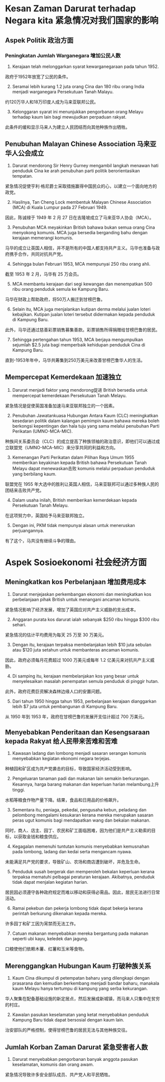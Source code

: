 # Kesan Zaman Darurat terhadap Negara kita 紧急情况对我们国家的影响
## Aspek Politik 政治方面
### Peningkatan Jumlah Warganegara 增加公民人数
1. Kerajaan telah melonggarkan syarat kewarganegaraan pada tahun 1952.

政府于1952年放宽了公民的条件。

2. Seramai lebih kurang 1.2 juta orang Cina dan 180 ribu orang India menjadi warganegara Persekutuan Tanah Malayu.

约120万华人和18万印度人成为马来亚联邦公民。

3. Kelonggaran syarat ini menunjukkan pengorbanan orang Melayu terhadap kaum lain bagi mewujudkan perpaduan rakyat.

此条件的缓和显示马来人为建立人民团结而向其他种族作出牺牲。

## Penubuhan Malayan Chinese Association 马来亚华人公会成立
1. Darurat mendorong Sir Henry Gurney mengambil langkah menawan hati penduduk Cina ke arah penubuhan parti politik berorientasikan tempatan.

紧急情况促使亨利·格尼爵士采取措施赢得中国民众的心，以建立一个面向地方的政党。

2. Hasilnya, Tan Cheng Lock membentuk Malayan Chinese Association (MCA) di Kuala Lumpur pada 27 Februari 1949.

因此，陈诚禄于 1949 年 2 月 27 日在吉隆坡成立了马来亚华人协会（MCA）。

3. Penubuhan MCA meyakinkan British bahawa bukan semua orang Cina menyokong komunis. MCA juga bersedia berganding bahu dengan kerajaan memerangi komunis.

马华的成立让英国人相信，并不是所有的中国人都支持共产主义。马华也准备与政府携手合作，共同对抗共产党。

4. Sehingga bulan Februari 1953, MCA mempunyai 250 ribu orang ahli.

截至 1953 年 2 月，马华有 25 万会员。

5. MCA membantu kerajaan dari segi kewangan dan menempatkan 500 ribu orang penduduk semula ke Kampung Baru.

马华在财政上帮助政府，将50万人搬迁到甘榜巴鲁。

6. Selain itu, MCA juga menjalankan kutipan derma melalui jualan loteri kebajikan. Kutipan jualan loteri tersebut didermakan kepada penduduk di Kampung Baru.

此外，马华还通过慈善彩票销售募集善款。彩票销售所得捐赠给甘榜巴鲁的居民。

7. Sehingga pertengahan tahun 1953, MCA berjaya mengumpulkan sejumlah $2.5 juta bagi memperbaik kehidupan penduduk Cina di Kampung Baru.

直到-1953年年中，马华共筹集到250万美元来改善甘榜巴鲁华人的生活。

## Mempercepat Kemerdekaan 加速独立
1. Darurat menjadi faktor yang mendorong促进 British bersedia untuk mempercepat kemerdekaan Persekutuan Tanah Melayu.

紧急情况是促使英国准备加速马来亚联邦独立的一个因素。

2. Penubuhan Jawatankuasa Hubungan Antara Kaum (CLC) meningkatkan kesedaran politik dalam kalangan pemimpin kaum bahawa mereka boleh berkongsi kepentingan dan hala tuju yang sama melalui penubuhan Parti Perikatan (UMNO-MCA-MIC).

种族间关系委员会（CLC）的成立提高了种族领袖的政治意识，即他们可以通过成立联盟党（UMNO-MCA-MIC）来分享共同的利益和方向。

3. Kemenangan Parti Perikatan dalam Pilihan Raya Umum 1955 memberikan keyakinan kepada British bahawa Persekutuan Tanah Melayu dapat menewaskan击败 komunis melalui perpaduan penduduk yang berbilang kaum.

联盟党在 1955 年大选中的胜利让英国人相信，马来亚联邦可以通过多种族人民的团结来击败共产党。

4. Dalam usaha inilah, British memberikan kemerdekaan kepada Persekutuan Tanah Melayu.

在这项努力中，英国给予马来亚联邦独立。

5. Dengan ini, PKM tidak mempunyai alasan untuk meneruskan perjuangannya.

有了这个，马共没有继续斗争的理由。

# Aspek Sosioekonomi 社会经济方面
## Meningkatkan kos Perbelanjaan 增加费用成本
1. Darurat menjejaskan perkembangan ekonomi dan meningkatkan kos perbelanjaan pihak British untuk menangani ancaman komunis.

紧急情况影响了经济发展，增加了英国应对共产主义威胁的支出成本。

2. Anggaran purata kos darurat ialah sebanyak $250 ribu hingga $300 ribu sehari.

紧急情况的估计平均费用为每天 25 万至 30 万美元。

3. Dengan itu, kerajaan terpaksa membelanjakan lebih $10 juta sebulan atau $120 juta setahun untuk membanteras ancaman komunis.

因此，政府必须每月花费超过 1000 万美元或每年 1.2 亿美元来对抗共产主义威胁。

4. Di samping itu, kerajaan membelanjakan kos yang besar untuk menyelesaikan masalah penempatan semula penduduk di pinggir hutan.

此外，政府花费巨资解决森林边缘人口的安置问题。

5. Dari tahun 1950 hingga tahun 1953, perbelanjaan kerajaan dianggarkan lebih $7 juta untuk pembangunan di Kampung Baru.

从 1950 年到 1953 年，政府在甘榜巴鲁的发展开支估计超过 700 万美元。

## Menyebabkan Penderitaan dan Kesengsaraan kepada Rakyat 给人民带来苦难和苦难
1. Kawasan ladang dan lombong menjadi sasaran serangan komunis menyebabkan kegiatan ekonomi negara terjejas.

种植园和矿区成为共产党袭击的目标，导致国家经济活动受到影响。

2. Pengeluaran tanaman padi dan makanan lain semakin berkurangan. Kesannya, harga barang makanan dan keperluan harian melambung上升 tinggi.

水稻等粮食作物产量下降。结果，食品和日用品的价格飙升。

3. Sementara itu, peniaga, pekedai, pengusaha kebun, peladang dan pelombong mengalami kesukaran kerana mereka merupakan sasaran peras ugut komunis bagi mendapatkan wang dan bekalan makanan.

同时，商人、店主、园丁、农民和矿工面临困难，因为他们是共产主义勒索的目标，以获取金钱和粮食供应。

4. Kegagalan memenuhi tuntutan komunis menyebabkan kemusnahan pada lombong, ladang dan kedai serta mengancam nyawa.

未能满足共产党的要求，导致矿山、农场和商店遭到破坏，并危及生命。

5. Penduduk susah bergerak dan memperoleh bekalan keperluan kerana terpaksa mematuhi pelbagai peraturan kerajaan. Akibatnya, penduduk tidak dapat menjalan kegiatan harian.

居民因必须遵守各种政府规定而难以移动和获得必需品。因此，居民无法进行日常活动。

6. Ramai pekebun dan pekerja lombong tidak dapat bekerja kerana perintah berkurung dikenakan kepada mereka.

 许多园丁和矿工因为宵禁而无法工作。

7. Catuan makanan menyebabkan mereka bergantung pada makanan seperti ubi kayu, keledek dan jagung.

口粮使他们依赖木薯、红薯和玉米等食物。

## Merenggangkan Hubungan Kaum 打破种族关系
1. Kaum Cina dikumpul di petempatan baharu yang dilengkapi dengan prasarana dan kemudian berkembang menjadi bandar baharu, manakala kaum Melayu hanya tertumpu di kampung yang serba kekurangan.

华人聚集在配备基础设施的新定居点，然后发展成新城镇，而马来人只集中在贫穷的村庄。

2. Kawalan pasukan keselamatan yang ketat menyebabkan penduduk Kampung Baru tidak dapat bersosial dengan kaum lain.

治安部队的严格控制，使得甘榜巴鲁的居民无法与其他种族交往。

## Jumlah Korban Zaman Darurat   紧急受害者人数 
1. Darurat menyebabkan pengorbanan banyak anggota pasukan keselamatan, komunis dan orang awam.

 紧急情况导致许多安全部队成员、共产党人和平民牺牲。